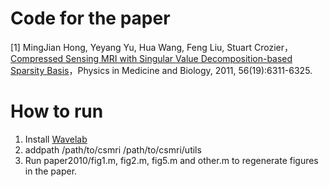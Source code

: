# Code for the paper
[1] MingJian Hong, Yeyang Yu, Hua Wang, Feng Liu, Stuart Crozier，[Compressed Sensing MRI with Singular Value Decomposition-based Sparsity Basis](http://iopscience.iop.org/article/10.1088/0031-9155/56/19/010/meta)，Physics in Medicine and Biology, 2011, 56(19):6311-6325.

# How to run
1. Install [Wavelab](http://statweb.stanford.edu/~wavelab/)
2. addpath /path/to/csmri /path/to/csmri/utils
3. Run paper2010/fig1.m, fig2.m, fig5.m and other.m to regenerate figures in the paper.
